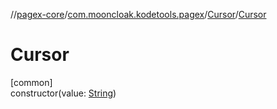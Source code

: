 //[pagex-core](../../../index.md)/[com.mooncloak.kodetools.pagex](../index.md)/[Cursor](index.md)/[Cursor](-cursor.md)

# Cursor

[common]\
constructor(value: [String](https://kotlinlang.org/api/latest/jvm/stdlib/kotlin/-string/index.html))
